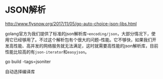 # JSON解析

http://www.flysnow.org/2017/11/05/go-auto-choice-json-libs.html

golang官方为我们提供了标准的json解析库–`encoding/json`，大部分情况下，使用它已经够用了。不过这个解析包有个很大的问题–性能。它不够快，如果我们开发高性能、高并发的网络服务就无法满足，这时就需要高性能的json解析库，目前性能比较高的有`json-iterator`和`easyjson`。

go build -tags=jsoniter

自动选择编译库